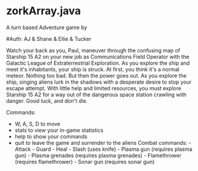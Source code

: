 # zorkArray.java

A turn based Adventure game by 

#Auth: AJ & Shane & Ellie & Tucker

Watch your back as you, Paul, maneuver through the confusing map of Starship 15 A2 on your new job as Communications Field Operator
with the Galactic League of Extraterrestrial Exploration. As you explore the ship and meet it's inhabitants, your ship is struck.
At first, you think it's a normal meteor. Nothing too bad. But then the power goes out. As you explore the ship, singing aliens
lurk in the shadows with a desperate desire to stop your escape attempt. With little help and limited resources, you must explore
Starship 15 A2 for a way out of the dangerous space station crawling with danger. Good luck, and don't die.

Commands:
- W, A, S, D to move
- stats to view your in-game statistics
- help to show your commands
- quit to leave the game and surrender to the aliens
     Combat commands:
          - Attack
          - Guard
          - Heal
          - Slash (uses knife)
          - Plasma gun (requires plasma gun)
          - Plasma grenades (requires plasma grenades)
          - Flamethrower (requires flamethrower)
          - Sonar gun (requires sonar gun)
